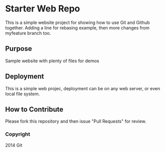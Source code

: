 # Starter Web Repo

This is a simple website project for showing how to use Git and Github together. Adding a line for rebasing example, then more changes from myfeature branch too.

## Purpose

Sample website with plenty of files for demos

## Deployment

This is a simple web projec, deployment can be on any web server, or even local file system.

## How to Contribute

Please fork this repository and then issue "Pull Requests" for review.

### Copyright

2014 Git